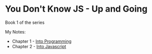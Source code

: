 # You Don't Know JS - Up and Going

Book 1 of the series

My Notes:

* Chapter 1 - [Into Programming](ch1.md)  
* Chapter 2 - [Into Javascript](ch2.md) 
